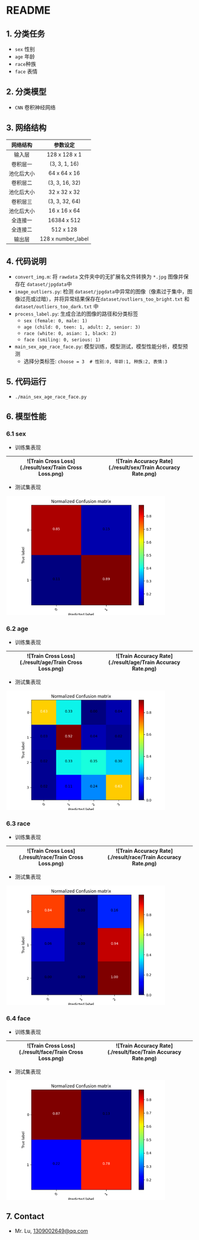 # README

## 1. 分类任务

- `sex` 性别
- `age` 年龄
- `race`种族
- `face` 表情



## 2. 分类模型

- `CNN` 卷积神经网络



## 3. 网络结构

|  网络结构  |      参数设定      |
| :--------: | :----------------: |
|   输入层   |   128 x 128 x 1    |
|  卷积层一  |   (3, 3, 1, 16)    |
| 池化后大小 |    64 x 64 x 16    |
|  卷积层二  |   (3, 3, 16, 32)   |
| 池化后大小 |    32 x 32 x 32    |
|  卷积层三  |   (3, 3, 32, 64)   |
| 池化后大小 |    16 x 16 x 64    |
|  全连接一  |    16384 x 512     |
|  全连接二  |     512 x 128      |
|   输出层   | 128 x number_label |



## 4. 代码说明

- `convert_img.m`: 将 `rawdata` 文件夹中的无扩展名文件转换为 `*.jpg` 图像并保存在 `dataset/jpgdata`中
- `image_outliers.py`: 检测 `dataset/jpgdata`中异常的图像（像素过于集中，图像过亮或过暗），并将异常结果保存在`dataset/outliers_too_bright.txt` 和 `dataset/outliers_too_dark.txt` 中
- `process_label.py`: 生成合法的图像的路径和分类标签
  - `sex (female: 0, male: 1)`
  - `age (child: 0, teen: 1, adult: 2, senior: 3)`
  - `race (white: 0, asian: 1, black: 2)`
  - `face (smiling: 0, serious: 1)`
- `main_sex_age_race_face.py`: 模型训练，模型测试，模型性能分析，模型预测
  - 选择分类标签: `choose = 3  # 性别:0, 年龄:1, 种族:2, 表情:3`



## 5. 代码运行

- `./main_sex_age_race_face.py`



## 6. 模型性能

### 6.1 sex

- 训练集表现

| ![Train Cross Loss](./result/sex/Train Cross Loss.png) | ![Train Accuracy Rate](./result/sex/Train Accuracy Rate.png) |
| ------------------------------------------------------------ | ------------------------------------------------------------ |

- 测试集表现

<img src="./result/sex/Normalized Confusion matrix.png" alt="Normalized Confusion matrix" style="zoom: 67%;" />

### 6.2 age

- 训练集表现

| ![Train Cross Loss](./result/age/Train Cross Loss.png) | ![Train Accuracy Rate](./result/age/Train Accuracy Rate.png) |
| ------------------------------------------------------ | ------------------------------------------------------------ |

- 测试集表现

<img src="./result/age/Normalized Confusion matrix.png" alt="Normalized Confusion matrix" style="zoom:67%;" />

### 6.3 race

- 训练集表现

| ![Train Cross Loss](./result/race/Train Cross Loss.png) | ![Train Accuracy Rate](./result/race/Train Accuracy Rate.png) |
| ------------------------------------------------------- | ------------------------------------------------------------ |

- 测试集表现

<img src="./result/race/Normalized Confusion matrix.png" alt="Normalized Confusion matrix" style="zoom:67%;" />

### 6.4 face

- 训练集表现

| ![Train Cross Loss](./result/face/Train Cross Loss.png) | ![Train Accuracy Rate](./result/face/Train Accuracy Rate.png) |
| ------------------------------------------------------- | ------------------------------------------------------------ |

- 测试集表现

<img src="./result/face/Normalized Confusion matrix.png" alt="Normalized Confusion matrix" style="zoom:67%;" />



## 7. Contact

- Mr. Lu, 1309002649@qq.com
